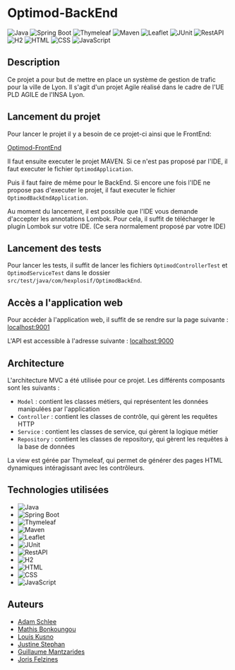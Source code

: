# Optimod-BackEnd
![Java](https://img.shields.io/badge/-Java-black?style=flat-circle&logo=java)
![Spring Boot](https://img.shields.io/badge/-Spring%20Boot-black?style=flat-circle&logo=spring)
![Thymeleaf](https://img.shields.io/badge/-Thymeleaf-black?style=flat-circle&logo=thymeleaf)
![Maven](https://img.shields.io/badge/-Maven-black?style=flat-circle&logo=apache-maven)
![Leaflet](https://img.shields.io/badge/-Leaflet-black?style=flat-circle&logo=leaflet)
![JUnit](https://img.shields.io/badge/-JUnit-black?style=flat-circle&logo=junit)
![RestAPI](https://img.shields.io/badge/-RestAPI-black?style=flat-circle&logo=restapi)
![H2](https://img.shields.io/badge/-H2-black?style=flat-circle&logo=h2)
![HTML](https://img.shields.io/badge/-HTML-black?style=flat-circle&logo=html5)
![CSS](https://img.shields.io/badge/-CSS-black?style=flat-circle&logo=css3)
![JavaScript](https://img.shields.io/badge/-JavaScript-black?style=flat-circle&logo=javascript)

## Description

Ce projet a pour but de mettre en place un système de gestion de trafic pour la ville de Lyon. Il s'agit d'un projet Agile réalisé dans le cadre de l'UE PLD AGILE de l'INSA Lyon.

## Lancement du projet

Pour lancer le projet il y a besoin de ce projet-ci ainsi que le FrontEnd:

[Optimod-FrontEnd](https://github.com/hexplosif/Optimod-FrontEnd.git)

Il faut ensuite executer le projet MAVEN. Si ce n'est pas proposé par l'IDE, il faut executer le fichier `OptimodApplication`.

Puis il faut faire de même pour le BackEnd. Si encore une fois l'IDE ne propose pas d'executer le projet, il faut executer le fichier `OptimodBackEndApplication`.

Au moment du lancement, il est possible que l'IDE vous demande d'accepter les annotations Lombok. Pour cela, il suffit de télécharger le plugin Lombok sur votre IDE. (Ce sera normalement proposé par votre IDE)

## Lancement des tests

Pour lancer les tests, il suffit de lancer les fichiers `OptimodControllerTest` et `OptimodServiceTest` dans le dossier `src/test/java/com/hexplosif/OptimodBackEnd`.

## Accès a l'application web

Pour accéder à l'application web, il suffit de se rendre sur la page suivante :
[localhost:9001](http://localhost:9001)

L'API est accessible à l'adresse suivante :
[localhost:9000](http://localhost:9000)

## Architecture

L'architecture MVC a été utilisée pour ce projet. Les différents composants sont les suivants :

- `Model` : contient les classes métiers, qui représentent les données manipulées par l'application
- `Controller` : contient les classes de contrôle, qui gèrent les requêtes HTTP
- `Service` : contient les classes de service, qui gèrent la logique métier
- `Repository` : contient les classes de repository, qui gèrent les requêtes à la base de données

La view est gérée par Thymeleaf, qui permet de générer des pages HTML dynamiques intéragissant avec les contrôleurs.

## Technologies utilisées

- ![Java](https://img.shields.io/badge/-Java-black?style=flat-circle&logo=java)
- ![Spring Boot](https://img.shields.io/badge/-Spring%20Boot-black?style=flat-circle&logo=spring)
- ![Thymeleaf](https://img.shields.io/badge/-Thymeleaf-black?style=flat-circle&logo=thymeleaf)
- ![Maven](https://img.shields.io/badge/-Maven-black?style=flat-circle&logo=apache-maven)
- ![Leaflet](https://img.shields.io/badge/-Leaflet-black?style=flat-circle&logo=leaflet)
- ![JUnit](https://img.shields.io/badge/-JUnit-black?style=flat-circle&logo=junit)
- ![RestAPI](https://img.shields.io/badge/-RestAPI-black?style=flat-circle&logo=restapi)
- ![H2](https://img.shields.io/badge/-H2-black?style=flat-circle&logo=h2)
- ![HTML](https://img.shields.io/badge/-HTML-black?style=flat-circle&logo=html5)
- ![CSS](https://img.shields.io/badge/-CSS-black?style=flat-circle&logo=css3)
- ![JavaScript](https://img.shields.io/badge/-JavaScript-black?style=flat-circle&logo=javascript)

## Auteurs

- [Adam Schlee](https://github.com/AdSchl2E)
- [Mathis Bonkoungou](https://github.com/mbonkoungou)
- [Louis Kusno](https://github.com/howdrox)
- [Justine Stephan](https://github.com/JustineStep)
- [Guillaume Mantzarides](https://github.com/equisarque)
- [Joris Felzines](https://github.com/Ereguof)
